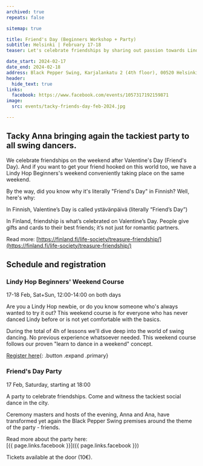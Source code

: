 ```yaml
---
archived: true
repeats: false

sitemap: true

title: Friend's Day (Beginners Workshop + Party)
subtitle: Helsinki | February 17-18
teaser: Let's celebrate friendships by sharing out passion towards Lindy Hop with our not-yet-dancing friends.

date_start: 2024-02-17
date_end: 2024-02-18
address: Black Pepper Swing, Karjalankatu 2 (4th floor), 00520 Helsinki, Finland
header:
  hide_text: true
links:
  facebook: https://www.facebook.com/events/1057317192159871
image:
  src: events/tacky-friends-day-feb-2024.jpg

---
```


## Tacky Anna bringing again the tackiest party to all swing dancers.

We celebrate friendships on the weekend after Valentine's Day (Friend's Day). And if you want to get your friend hooked on this world too, we have a Lindy Hop Beginners's weekend conveniently taking place on the same weekend.

By the way, did you know why it's literally "Friend's Day" in Finnish? Well, here's why:

<div class="alert-box text" markdown="1">
In Finnish, Valentine’s Day is called ystävänpäivä (literally “Friend’s Day”)

In Finland, friendship is what’s celebrated on Valentine’s Day. People give gifts and cards to their best friends; it’s not just for romantic partners.
 
Read more: [https://finland.fi/life-society/treasure-friendship/](https://finland.fi/life-society/treasure-friendship/)
</div>


## Schedule and registration

### Lindy Hop Beginners' Weekend Course

17-18 Feb, Sat+Sun, 12:00-14:00 on both days

Are you a Lindy Hop newbie, or do you know someone who's always wanted to try it out? This weekend course is for everyone who has never danced Lindy before or is not yet comfortable with the basics.

During the total of 4h of lessons we'll dive deep into the world of swing dancing. No previous experience whatsoever needed. This weekend course follows our proven "learn to dance in a weekend" concept.

[Register here](https://portal.blackpepperswing.com/courses/31vmdancjfp4fmmqiqmia1au90/lindy-hop-beginners'-weekend-course){: .button .expand .primary}

### Friend's Day Party

17 Feb, Saturday, starting at 18:00

A party to celebrate friendships. Come and witness the tackiest social dance in the city.

Ceremony masters and hosts of the evening, Anna and Ana, have transformed yet again the Black Pepper Swing premises around the theme of the party - friends.

Read more about the party here:  
[{{ page.links.facebook }}]({{ page.links.facebook }})

Tickets available at the door (10€).
